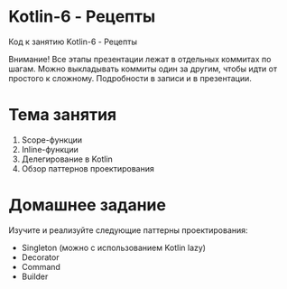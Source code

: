# Kotlin-6 - Рецепты
Код к занятию Kotlin-6 - Рецепты

Внимание! Все этапы презентации лежат в отдельных коммитах по шагам.
Можно выкладывать коммиты один за другим, чтобы идти от простого к сложному.
Подробности в записи и в презентации.

# Тема занятия
1. Scope-функции
2. Inline-функции
3. Делегирование в Kotlin
4. Обзор паттернов проектирования

# Домашнее задание
Изучите и реализуйте следующие паттерны проектирования:
- Singleton (можно с использованием Kotlin lazy)
- Decorator
- Command
- Builder